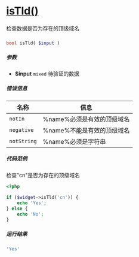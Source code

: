 [isTld()](http://twinh.github.io/widget/api/isTld)
==================================================

检查数据是否为存在的顶级域名

### 
```php
bool isTld( $input )
```

##### 参数
* **$input** `mixed` 待验证的数据


##### 错误信息
| **名称**              | **信息**                                                       | 
|-----------------------|----------------------------------------------------------------|
| `notIn`               | %name%必须是有效的顶级域名                                     |
| `negative`            | %name%不能是有效的顶级域名                                     |
| `notString`           | %name%必须是字符串                                             |


##### 代码范例
检查"cn"是否为存在的顶级域名
```php
<?php
 
if ($widget->isTld('cn')) {
    echo 'Yes';
} else {
    echo 'No';
}
```
##### 运行结果
```php
'Yes'
```
